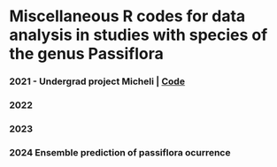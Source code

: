 # Miscellaneous R codes for data analysis in studies with species of the genus Passiflora

### 2021 - Undergrad project Micheli | [Code](https://github.com/antonioporto/Passiflora/tree/main/TCC_micheli_2021) 
### 2022 
### 2023
### 2024 Ensemble prediction of passiflora ocurrence
